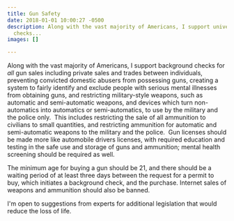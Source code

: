 ```yaml
---
title: Gun Safety
date: 2018-01-01 10:00:27 -0500
description: Along with the vast majority of Americans, I support universal background
  checks...
images: []

---
```

Along with the vast majority of Americans, I support background checks for _all_ gun sales including private sales and trades between individuals, preventing convicted domestic abusers from possessing guns, creating a system to fairly identify and exclude people with serious mental illnesses from obtaining guns, and restricting military-style weapons, such as automatic and semi-automatic weapons, and devices which turn non-automatics into automatics or semi-automatics, to use by the military and the police only.  This includes restricting the sale of all ammunition to civilians to small quantities, and restricting ammunition for automatic and semi-automatic weapons to the military and the police.  Gun licenses should be made more like automobile drivers licenses, with required education and testing in the safe use and storage of guns and ammunition; mental health screening should be required as well.

The minimum age for buying a gun should be 21, and there should be a waiting period of at least three days between the request for a permit to buy, which initiates a background check, and the purchase.  Internet sales of weapons and ammunition should also be banned.

I'm open to suggestions from experts for additional legislation that would reduce the loss of life.